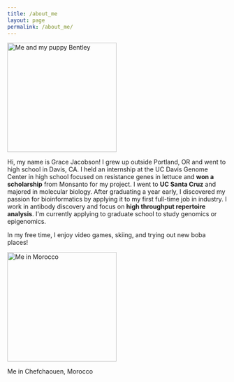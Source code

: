 ```yaml
---
title: /about_me
layout: page
permalink: /about_me/
---
```

<img class="center" src="/assets/me_and_bentley.png" alt="Me and my puppy Bentley" width="250">

Hi, my name is Grace Jacobson! I grew up outside Portland, OR and went to high school in Davis, CA. I held an internship at the UC Davis Genome Center in high school focused on resistance genes in lettuce and **won a scholarship** from Monsanto for my project. I went to **UC Santa Cruz** and majored in molecular biology. After graduating a year early, I discovered my passion for bioinformatics by applying it to my first full-time job in industry. I work in antibody discovery and focus on **high throughput repertoire analysis**. I'm currently applying to graduate school to study genomics or epigenomics.

In my free time, I enjoy video games, skiing, and trying out new boba places!

<img class="center" src="/assets/morocco.png" alt="Me in Morocco" width="250">
<p class="centertext">Me in Chefchaouen, Morocco</p>
